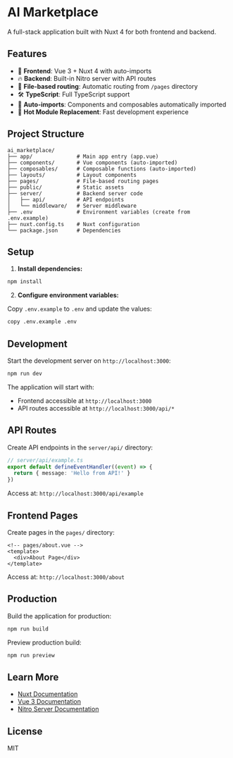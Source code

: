 # AI Marketplace

A full-stack application built with Nuxt 4 for both frontend and backend.

## Features

- 🎨 **Frontend**: Vue 3 + Nuxt 4 with auto-imports
- 🔥 **Backend**: Built-in Nitro server with API routes
- 📁 **File-based routing**: Automatic routing from `/pages` directory
- 🛠️ **TypeScript**: Full TypeScript support
- 🎯 **Auto-imports**: Components and composables automatically imported
- 🔧 **Hot Module Replacement**: Fast development experience

## Project Structure

```
ai_marketplace/
├── app/              # Main app entry (app.vue)
├── components/       # Vue components (auto-imported)
├── composables/      # Composable functions (auto-imported)
├── layouts/          # Layout components
├── pages/            # File-based routing pages
├── public/           # Static assets
├── server/           # Backend server code
│   ├── api/          # API endpoints
│   └── middleware/   # Server middleware
├── .env              # Environment variables (create from .env.example)
├── nuxt.config.ts    # Nuxt configuration
└── package.json      # Dependencies
```

## Setup

1. **Install dependencies:**

```bash
npm install
```

2. **Configure environment variables:**

Copy `.env.example` to `.env` and update the values:

```bash
copy .env.example .env
```

## Development

Start the development server on `http://localhost:3000`:

```bash
npm run dev
```

The application will start with:
- Frontend accessible at `http://localhost:3000`
- API routes accessible at `http://localhost:3000/api/*`

## API Routes

Create API endpoints in the `server/api/` directory:

```typescript
// server/api/example.ts
export default defineEventHandler((event) => {
  return { message: 'Hello from API!' }
})
```

Access at: `http://localhost:3000/api/example`

## Frontend Pages

Create pages in the `pages/` directory:

```vue
<!-- pages/about.vue -->
<template>
  <div>About Page</div>
</template>
```

Access at: `http://localhost:3000/about`

## Production

Build the application for production:

```bash
npm run build
```

Preview production build:

```bash
npm run preview
```

## Learn More

- [Nuxt Documentation](https://nuxt.com/docs)
- [Vue 3 Documentation](https://vuejs.org/)
- [Nitro Server Documentation](https://nitro.unjs.io/)

## License

MIT
